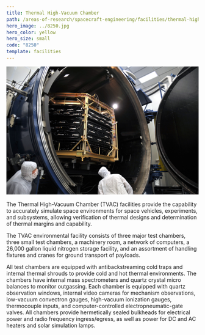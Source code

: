 ```yaml
---
title: Thermal High-Vacuum Chamber
path: /areas-of-research/spacecraft-engineering/facilities/thermal-high-vacuum-chamber
hero_image: ../8250.jpg
hero_color: yellow
hero_size: small
code: "8250"
template: facilities
---
```

![The Thermal High-Vacuum Chamber facility](thermal_vacuum_chamber.jpg)

The Thermal High-Vacuum Chamber (TVAC) facilities provide the capability to accurately simulate space environments for space vehicles, experiments, and subsystems, allowing verification of thermal designs and determination of thermal margins and capability.

The TVAC environmental facility consists of three major test chambers, three small test chambers, a machinery room, a network of computers, a 26,000 gallon liquid nitrogen storage facility, and an assortment of handling fixtures and cranes for ground transport of payloads.

All test chambers are equipped with antibackstreaming cold traps and internal thermal shrouds to provide cold and hot thermal environments. The chambers have internal mass spectrometers and quartz crystal micro balances to monitor outgassing. Each chamber is equipped with quartz observation windows, internal video cameras for mechanism observations, low-vacuum convectron gauges, high-vacuum ionization gauges, thermocouple inputs, and computer-controlled electropneumatic-gate valves. All chambers provide hermetically sealed bulkheads for electrical power and radio frequency ingress/egress, as well as power for DC and AC heaters and solar simulation lamps.